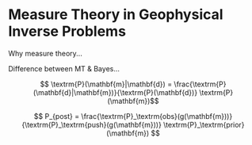 # Measure Theory in Geophysical Inverse Problems

Why measure theory...

Difference between MT & Bayes...

$$ \textrm{P}(\mathbf{m}|\mathbf{d}) = \frac{\textrm{P}(\mathbf{d}|\mathbf{m})}{\textrm{P}(\mathbf{d})} \textrm{P}(\mathbf{m})$$

$$ P_{post} = \frac{\textrm{P}_\textrm{obs}(g(\mathbf{m}))}{\textrm{P}_\textrm{push}(g(\mathbf{m}))} \textrm{P}_\textrm{prior}(\mathbf{m}) $$

